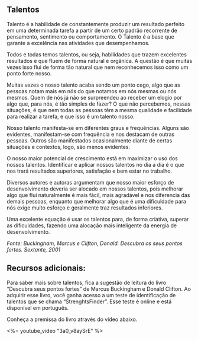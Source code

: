 ## Talentos

Talento é a habilidade de constantemente produzir um resultado perfeito em uma determinada tarefa a partir de um certo padrão recorrente de pensamento, sentimento ou comportamento. O Talento é a base que garante a excelência nas atividades que desempenhamos.

Todos e todas temos talentos, ou seja, habilidades que trazem excelentes resultados e que fluem de forma natural e orgânica. A questão é que muitas vezes isso flui de forma tão natural que nem reconhecemos isso como um ponto forte nosso.

Muitas vezes o nosso talento acaba sendo um ponto cego, algo que as pessoas notam mais em nós do que notamos em nós mesmas ou nós mesmos. Quem de nós já não se surpreendeu ao receber um elogio por algo que, para nós, é tão simples de fazer? O que não percebemos, nessas situações, é que nem todas as pessoas têm a mesma qualidade e facilidade para realizar a tarefa, e que isso é um talento nosso.

Nosso talento manifesta-se em diferentes graus e frequências. Alguns são evidentes, manifestam-se com frequência e nos destacam de outras pessoas. Outros são manifestados ocasionalmente diante de certas situações e contextos, logo, são menos evidentes.

O nosso maior potencial de crescimento está em maximizar o uso dos nossos talentos. Identificar e aplicar nossos talentos no dia a dia é o que nos trará resultados superiores, satisfação e bem estar no trabalho.

Diversos autores e autoras argumentam que nosso maior esforço de desenvolvimento deveria ser alocado em nossos talentos, pois melhorar algo que flui naturalmente é mais fácil, mais agradável e nos diferencia das demais pessoas, enquanto que melhorar algo que é uma dificuldade para nós exige muito esforço e geralmente traz resultados inferiores.

Uma excelente equação é usar os talentos para, de forma criativa, superar as dificuldades, fazendo uma alocação mais inteligente da energia de desenvolvimento.

*Fonte: Buckingham, Marcus e Clifton, Donald. Descubra os seus pontos fortes. Sextante, 2001*


## Recursos adicionais: 

Para saber mais sobre talentos, fica a sugestão de leitura do livro “Descubra seus pontos fortes” de Marcus Buckingham e Donald Clifton. Ao adquirir esse livro, você ganha acesso a um teste de identificação de talentos que se chama “StrenghtsFinder”. Esse teste é online e está disponível em português.

Conheça a premissa do livro através do vídeo abaixo.

<%= youtube_video "3a0_v8aySrE" %>
